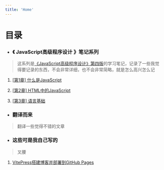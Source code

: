 ```yaml
---
title: 'Home'
---
```

<!-- # 感谢你看我的博客. -->

# 目录

- ### 《 JavaScript高级程序设计 》笔记系列


> 这系列是[《JavaScript高级程序设计》第四版](https://www.ituring.com.cn/book/2472)的学习笔记，记录了一些我觉得要记录的东西，不会非常详细，也不会非常简略，就是怎么高兴怎么记
>

1. [[第1章] 什么是JavaScript](/JsNote/1)

2. [[第2章] HTML中的JavaScript](/JsNote/2)
3. [[第3章] 语言基础](/JsNote/3)



- ### 翻译而来

> 翻译一些觉得不错的文章



- ### 这些可是我自己写的

> 叉腰

1. [VitePress搭建博客并部署到GitHub Pages](/vitepress-blog-setup.md)

